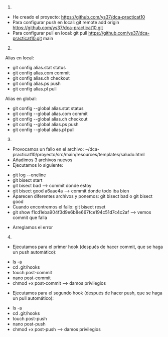 1. 
- He creado el proyecto: https://github.com/ys37/dca-practicat10
- Para configurar push en local: git remote add origin https://github.com/ys37/dca-practicat10.git
- Para configurar pull en local: git pull https://github.com/ys37/dca-practicat10.git main

2. 
Alias en local:
* git config alias.stat status
* git config alias.com commit
* git config alias.ch checkout
* git config alias.ps push
* git config alias.pl pull

Alias en global:
* git config --global alias.stat status
* git config --global alias.com commit
* git config --global alias.ch checkout
* git config --global alias.ps push
* git config --global alias.pl pull

3. 
- Provocamos un fallo en el archivo: ~/dca-practicat10/proyecto/src/main/resources/templates/saludo.html
- Añadimos 3 archivos nuevos
- Ejecutamos lo siguiente:
* git log --oneline
* git bisect start
* git bisect bad --> commit donde estoy
* git bisect good a6aae4a --> commit donde todo iba bien
* Aparecen diferentes archivos y ponemos: git bisect bad o git bisect good
* Cuando encontremos el fallo: git bisect reset
* git show f1cd1eba904f3d9e6b8e667fce194c51d7c4c2af --> vemos commit que falla
- Arreglamos el error

4. 
- Ejecutamos para el primer hook (después de hacer commit, que se haga un push automático):
* ls -a
* cd .git/hooks
* touch post-commit
* nano post-commit
* chmod +x post-commit --> damos privilegios

- Ejecutamos para el segundo hook (después de hacer push, que se haga un pull automático):
* ls -a
* cd .git/hooks
* touch post-push
* nano post-push
* chmod +x post-push --> damos privilegios


